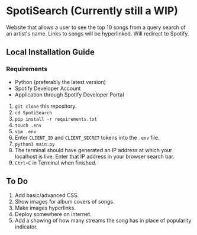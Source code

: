 # SpotiSearch (Currently still a WIP)

Website that allows a user to see the top 10 songs from a query search of an artist's name. Links to songs will be hyperlinked. Will redirect to Spotify.

## Local Installation Guide

### Requirements
- Python (preferably the latest version)
- Spotify Developer Account
- Application through Spotify Developer Portal

1. `git clone` this repository.
2. `cd SpotiSearch`
3. `pip install -r requirements.txt`
4. `touch .env`
5. `vim .env`
6. Enter `CLIENT_ID` and `CLIENT_SECRET` tokens into the `.env` file.
7. `python3 main.py`
8. The terminal should have generated an IP address at which your localhost is live. Enter that IP address in your browser search bar.
9. `Ctrl+C` in Terminal when finished.

## To Do
1. Add basic/advanced CSS.
2. Show images for album covers of songs.
3. Make images hyperlinks.
4. Deploy somewhere on internet.
5. Add a showing of how many streams the song has in place of popularity indicator.
